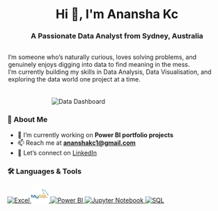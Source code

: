 <h1 align="center">Hi 👋, I'm Anansha Kc</h1>
<h3 align="center">A Passionate Data Analyst from Sydney, Australia</h3>

<div style="display: flex; align-items: center; justify-content: center; gap: 20px; flex-wrap: wrap;">
  <div style="max-width: 500px;">
    <p>
      I’m someone who’s naturally curious, loves solving problems, and genuinely enjoys digging into data to find meaning in the mess.<br/>
      I’m currently building my skills in Data Analysis, Data Visualisation, and exploring the data world one project at a time.
    </p>
  </div>
  <img alt="Data Dashboard" width="300" src="https://miro.medium.com/v2/resize:fit:1200/format:webp/1*DsIpnvUFCtKFEXCWLx3g5Q.gif" />
</div>

### 🚀 About Me

- 🔭 I’m currently working on **Power BI portfolio projects**  
- 📫 Reach me at **ananshakc1@gmail.com**  
- 💼 Let’s connect on <a href="https://www.linkedin.com/in/ananshakc/" target="_blank">LinkedIn</a>

### 🛠️ Languages & Tools

<p align="left">
  <a href="https://www.microsoft.com/en-au/microsoft-365/excel" target="_blank" rel="noreferrer">
    <img src="https://img.icons8.com/color/48/000000/microsoft-excel-2019--v1.png" alt="Excel" width="40" height="40"/>
  </a>
  <a href="https://www.mysql.com/" target="_blank" rel="noreferrer">
    <img src="https://raw.githubusercontent.com/devicons/devicon/master/icons/mysql/mysql-original-wordmark.svg" alt="MySQL" width="40" height="40"/>
  </a>
  <a href="https://www.microsoft.com/en-us/power-platform/products/power-bi" target="_blank" rel="noreferrer">
    <img src="https://img.icons8.com/color/48/000000/power-bi.png" alt="Power BI" width="40" height="40"/>
  </a>
  <a href="https://jupyter.org/" target="_blank" rel="noreferrer">
    <img src="https://upload.wikimedia.org/wikipedia/commons/3/38/Jupyter_logo.svg" alt="Jupyter Notebook" width="40" height="40"/>
  </a>
  <a href="https://www.sqltutorial.org/" target="_blank" rel="noreferrer">
    <img src="https://img.icons8.com/ios-filled/50/000000/sql.png" alt="SQL" width="40" height="40"/>
  </a>
</p>

